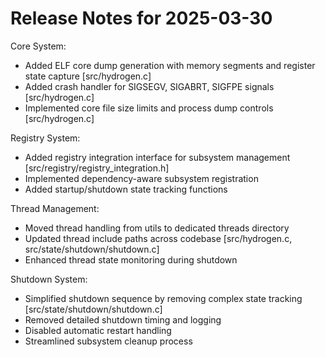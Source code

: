 # Release Notes for 2025-03-30

Core System:

- Added ELF core dump generation with memory segments and register state capture [src/hydrogen.c]
- Added crash handler for SIGSEGV, SIGABRT, SIGFPE signals [src/hydrogen.c]
- Implemented core file size limits and process dump controls [src/hydrogen.c]

Registry System:

- Added registry integration interface for subsystem management [src/registry/registry_integration.h]
- Implemented dependency-aware subsystem registration
- Added startup/shutdown state tracking functions

Thread Management:

- Moved thread handling from utils to dedicated threads directory
- Updated thread include paths across codebase [src/hydrogen.c, src/state/shutdown/shutdown.c]
- Enhanced thread state monitoring during shutdown

Shutdown System:

- Simplified shutdown sequence by removing complex state tracking [src/state/shutdown/shutdown.c]
- Removed detailed shutdown timing and logging
- Disabled automatic restart handling
- Streamlined subsystem cleanup process